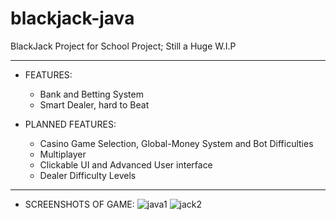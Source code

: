 # blackjack-java
BlackJack Project for School Project; Still a Huge W.I.P
- - - - - - - - - - - - - - - - - - -
- FEATURES:
  - Bank and Betting System
  - Smart Dealer, hard to Beat
  
- PLANNED FEATURES:
  - Casino Game Selection, Global-Money System and Bot Difficulties
  - Multiplayer
  - Clickable UI and Advanced User interface
  - Dealer Difficulty Levels

- - - - - - - - - - - - - - - - - - -
 - SCREENSHOTS OF GAME:
![java1](https://github.com/MauricioTrujilloPerera/blackjack-java/assets/165510533/58079d26-4fab-4421-b8df-68aa783bc3be)
![jack2](https://github.com/MauricioTrujilloPerera/blackjack-java/assets/165510533/eb440438-59d9-4f7b-ae2a-72b0003df4b6)
